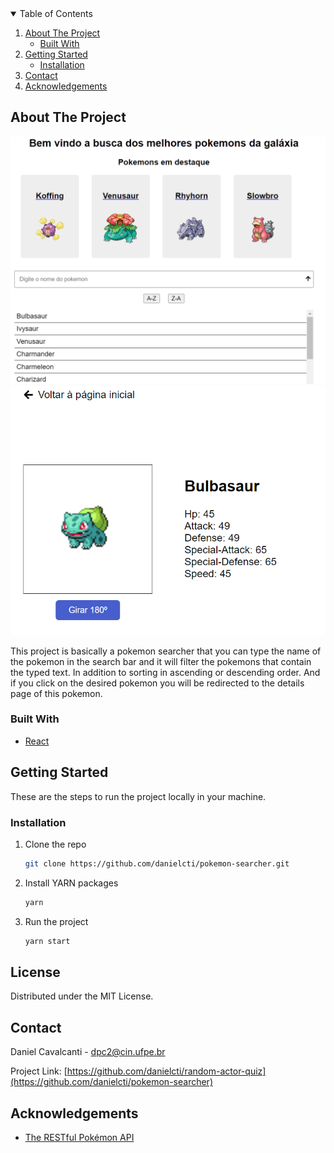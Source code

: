 <!-- TABLE OF CONTENTS -->
<details open="open">
  <summary>Table of Contents</summary>
  <ol>
    <li>
      <a href="#about-the-project">About The Project</a>
      <ul>
        <li><a href="#built-with">Built With</a></li>
      </ul>
    </li>
    <li>
      <a href="#getting-started">Getting Started</a>
      <ul>
        <li><a href="#installation">Installation</a></li>
      </ul>
    </li>
    <li><a href="#contact">Contact</a></li>
    <li><a href="#acknowledgements">Acknowledgements</a></li>
  </ol>
</details>



<!-- ABOUT THE PROJECT -->
## About The Project

![Home Page][home]
![Details Page][details]

This project is basically a pokemon searcher that you can type the name of the pokemon in the search bar and it will filter the pokemons that contain the typed text. In addition to sorting in ascending or descending order.
And if you click on the desired pokemon you will be redirected to the details page of this pokemon.

### Built With

* [React](https://pt-br.reactjs.org/)



<!-- GETTING STARTED -->
## Getting Started
These are the steps to run the project locally in your machine.

### Installation

1. Clone the repo
   ```sh
   git clone https://github.com/danielcti/pokemon-searcher.git
   ```
2. Install YARN packages
   ```sh
   yarn
   ```
3. Run the project
   ```sh
   yarn start
   ```




<!-- LICENSE -->
## License

Distributed under the MIT License.



<!-- CONTACT -->
## Contact

Daniel Cavalcanti - dpc2@cin.ufpe.br

Project Link: [https://github.com/danielcti/random-actor-quiz](https://github.com/danielcti/pokemon-searcher)



<!-- ACKNOWLEDGEMENTS -->
## Acknowledgements
* [The RESTful Pokémon API](https://pokeapi.co/)




[linkedin-shield]: https://img.shields.io/badge/-LinkedIn-black.svg?style=for-the-badge&logo=linkedin&colorB=555
[linkedin-url]: https://www.linkedin.com/in/dpc2/
[home]: public/home.PNG
[details]: public/pokemon_details.PNG
